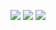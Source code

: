 <p align="center" >
    <img src="bully.gif" />
    <img src="https://github-readme-stats.vercel.app/api?username=asianjack19&show_icons=true&theme=radical" />
    <img src="https://github-readme-stats.vercel.app/api/top-langs/?username=asianjack19&layout=compact&theme=synthwave" />
</p>